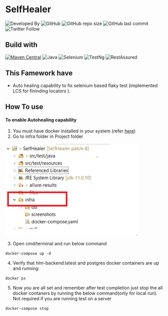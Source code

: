 # SelfHealer
 ![Developed By](https://img.shields.io/badge/Developed%20by-Subhramonyu%20Das-blue)
 ![GitHub](https://img.shields.io/github/license/subhramonyu/SelfHealer)
 ![GitHub repo size](https://img.shields.io/github/repo-size/subhramonyu/AutoHealer2)
 ![GitHub last commit](https://img.shields.io/github/last-commit/subhramonyu/AutoHealer2)
 ![Twitter Follow](https://img.shields.io/twitter/follow/SubhramonyuDas?label=follow&style=social)

## Build with
[![Maven Central](https://img.shields.io/maven-central/v/com.epam.healenium/healenium-web.svg?label=Maven%20Central)](https://search.maven.org/search?q=g:%22com.epam.healenium%22%20AND%20a:%22healenium-web%22)
![Java](https://img.shields.io/badge/Java-11-blue)
![Selenium](https://img.shields.io/badge/Selenium-3.1-blue)
![TestNg](https://img.shields.io/badge/TestNg-7.3-blue)
![RestAssured](https://img.shields.io/badge/RestAssured-3.3-blue)



## This Famework have

+ Auto healing capability to fix selenium based flaky test (implemented LCS for fininding locators ).  
<!-- + UI Performance timings for Web Application (without any third party tool using google navigation API).-->
<!-- + Control Test Parrallel run  from TestNg xml . -->
<!-- + API integration for beck end Test-->

## How To use

#### To enable Autohealing capability
1. You must have docker installed in your system  (refer [here](https://docs.docker.com/desktop/))  
2. Go to infra folder in Project folder  

![Capture.PNG](Capture.PNG)

3. Open cmd/terminal and run below command

```
docker-compose up -d
```  
4. Verify that hlm-backend:latest and postgres docker containers are up and running:  
```
docker ps
```
5. Now you are all set and remember after test completion just stop the all docker contaners by running the below command(only for local run).  
Not required if you are running test on a server
```
docker-compose stop
```  


